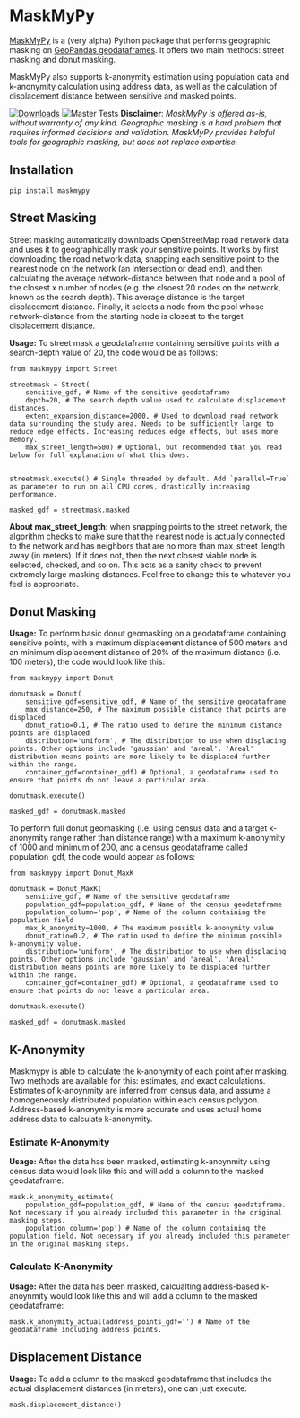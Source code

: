 # MaskMyPy

[MaskMyPy](https://github.com/TheTinHat/MaskMyPy) is a (very alpha) Python package that performs geographic masking on [GeoPandas geodataframes](http://geopandas.org/data_structures.html). It offers two main methods: street masking and donut masking.

MaskMyPy also supports k-anonymity estimation using population data and k-anonymity calculation using address data, as well as the calculation of displacement distance between sensitive and masked points.

[![Downloads](https://pepy.tech/badge/maskmypy)](https://pepy.tech/project/maskmypy)
![Master Tests](https://img.shields.io/github/checks-status/TheTinHat/maskmyxyz/master)
**Disclaimer**: *MaskMyPy is offered as-is, without warranty of any kind. Geographic masking is a hard problem that requires informed decisions and validation. MaskMyPy provides helpful tools for geographic masking, but does not replace expertise.*

## Installation
```
pip install maskmypy
```

## Street Masking
Street masking automatically downloads OpenStreetMap road network data and uses it to geographically mask your sensitive points. It works by first downloading the road network data, snapping each sensitive point to the nearest node on the network (an intersection or dead end), and then calculating the average network-distance between that node and a pool of the closest x number of nodes (e.g. the clsoest 20 nodes on the network, known as the search depth). This average distance is the target displacement distance. Finally, it selects a node from the pool whose network-distance from the starting node is closest to the target displacement distance.

**Usage:** To street mask a geodataframe containing sensitive points with a search-depth value of 20, the code would be as follows:

```
from maskmypy import Street

streetmask = Street(
    sensitive_gdf, # Name of the sensitive geodataframe
    depth=20, # The search depth value used to calculate displacement distances.
    extent_expansion_distance=2000, # Used to download road network data surrounding the study area. Needs to be sufficiently large to reduce edge effects. Increasing reduces edge effects, but uses more memory.
    max_street_length=500) # Optional, but recommended that you read below for full explanation of what this does.


streetmask.execute() # Single threaded by default. Add `parallel=True` as parameter to run on all CPU cores, drastically increasing performance.

masked_gdf = streetmask.masked
```

**About max_street_length**: when snapping points to the street network, the algorithm checks to make sure that the nearest node is actually connected to the network and has neighbors that are no more than max_street_length away (in meters). If it does not, then the next closest viable node is selected, checked, and so on. This acts as a sanity check to prevent extremely large masking distances. Feel free to change this to whatever you feel is appropriate.



## Donut Masking

**Usage:**
To perform basic donut geomasking on a geodataframe containing sensitive points, with a maximum displacement distance of 500 meters and an minimum displacement distance of 20% of the maximum distance (i.e. 100 meters), the code would look like this:

```
from maskmypy import Donut

donutmask = Donut(
    sensitive_gdf=sensitive_gdf, # Name of the sensitive geodataframe
    max_distance=250, # The maximum possible distance that points are displaced
    donut_ratio=0.1, # The ratio used to define the minimum distance points are displaced
    distribution='uniform', # The distribution to use when displacing points. Other options include 'gaussian' and 'areal'. 'Areal' distribution means points are more likely to be displaced further within the range.
    container_gdf=container_gdf) # Optional, a geodataframe used to ensure that points do not leave a particular area.

donutmask.execute()

masked_gdf = donutmask.masked
```

To perform full donut geomasking (i.e. using census data and a target k-anonymity range rather than distance range) with a maximum k-anonymity of 1000 and minimum of 200, and a census geodataframe called population_gdf, the code would appear as follows:

```
from maskmypy import Donut_MaxK

donutmask = Donut_MaxK(
    sensitive_gdf, # Name of the sensitive geodataframe
    population_gdf=population_gdf, # Name of the census geodataframe
    population_column='pop', # Name of the column containing the population field
    max_k_anonymity=1000, # The maximum possible k-anonymity value
    donut_ratio=0.2, # The ratio used to define the minimum possible k-anonymity value.
    distribution='uniform', # The distribution to use when displacing points. Other options include 'gaussian' and 'areal'. 'Areal' distribution means points are more likely to be displaced further within the range.
    container_gdf=container_gdf) # Optional, a geodataframe used to ensure that points do not leave a particular area.

donutmask.execute()

masked_gdf = donutmask.masked
```


## K-Anonymity
Maskmypy is able to calculate the k-anonymity of each point after masking. Two methods are available for this: estimates, and exact calculations. Estimates of k-anoynmity are inferred from census data, and assume a homogeneously distributed population within each census polygon. Address-based k-anonymity is more accurate and uses actual home address data to calculate k-anonymity.

### Estimate K-Anonymity
**Usage:**
After the data has been masked, estimating k-anoynmity using census data would look like this and will add a column to the masked geodataframe:
```
mask.k_anonymity_estimate(
    population_gdf=population_gdf, # Name of the census geodataframe. Not necessary if you already included this parameter in the original masking steps.
    population_column='pop') # Name of the column containing the population field. Not necessary if you already included this parameter in the original masking steps.
```

### Calculate K-Anonymity
**Usage:**
After the data has been masked, calcualting address-based k-anoynmity would look like this and will add a column to the masked geodataframe:
```
mask.k_anonymity_actual(address_points_gdf='') # Name of the geodataframe including address points.
```

## Displacement Distance
**Usage:**
To add a column to the masked geodataframe that includes the actual displacement distances (in meters), one can just execute:
```
mask.displacement_distance()
```
